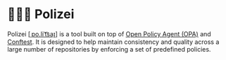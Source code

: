 # 👮🏻‍♂️ Polizei

Polizei [[ˌpo.liˈt͡saɪ̯]](https://www.youtube.com/watch?v=vO3h33x5xfM) is a tool built on top of [Open Policy Agent (OPA)](https://www.openpolicyagent.org/) and [Conftest](https://www.conftest.dev/). It is designed to help maintain consistency and quality across a large number of repositories by enforcing a set of predefined policies.
